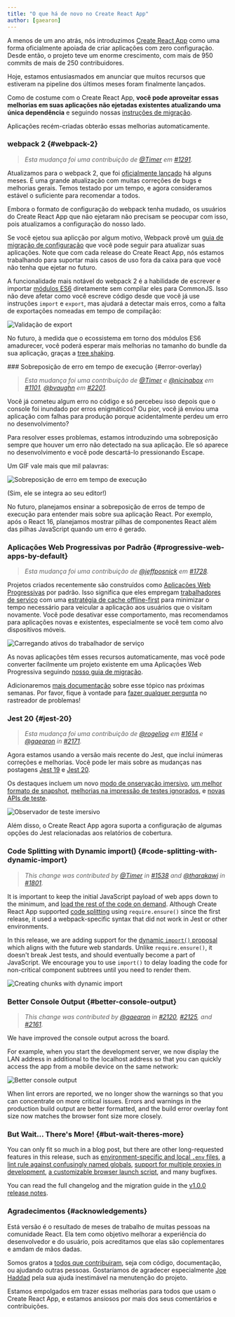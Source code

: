 ```yaml
---
title: "O que há de novo no Create React App"
author: [gaearon]
---
```


A menos de um ano atrás, nós introduzimos [Create React App](/blog/2016/07/22/create-apps-with-no-configuration.html) como uma forma oficialmente apoiada de criar aplicações com zero configuração. Desde então, o projeto teve um enorme crescimento, com mais de 950 commits de mais de 250 contribuidores.

Hoje, estamos entusiasmados em anunciar que muitos recursos que estiveram na pipeline dos últimos meses foram finalmente lançados.

Como de costume com o Create React App, **você pode aproveitar essas melhorias em suas aplicações não ejetadas existentes atualizando uma única dependência** e seguindo nossas [instruções de migração](https://github.com/facebookincubator/create-react-app/releases/tag/v1.0.0).

Aplicações recém-criadas obterão essas melhorias automaticamente.

### webpack 2 {#webpack-2}

>*Esta mudança foi uma contribuição de [@Timer](https://github.com/Timer) em [#1291](https://github.com/facebookincubator/create-react-app/pull/1291).*

Atualizamos para o webpack 2, que foi [oficialmente lançado](https://medium.com/webpack/webpack-2-and-beyond-40520af9067f) há alguns meses. É uma grande atualização com muitas correções de bugs e melhorias gerais. Temos testado por um tempo, e agora consideramos estável o suficiente para recomendar a todos.

Embora o formato de configuração do webpack tenha mudado, os usuários do Create React App que não ejetaram não precisam se peocupar com isso, pois atualizamos a configuração do nosso lado.

Se você ejetou sua aplicção por algum motivo, Webpack provê um [guia de migração de configuração](https://webpack.js.org/guides/migrating/) que você pode seguir para atualizar suas aplicações. Note que com cada release do Create React App, nós estamos trabalhando para suportar mais casos de uso fora da caixa para que você não tenha que ejetar no futuro.

A funcionalidade mais notável do webpack 2 é a habilidade de escrever e importar [módulos ES6](http://2ality.com/2014/09/es6-modules-final.html) diretamente sem compilar eles para CommonJS. Isso não deve afetar como você escreve código desde que você já use instruções `import` e `export`, mas ajudará a detectar mais erros, como a falta de exportações nomeadas em tempo de compilação:

![Validação de export](../images/blog/cra-update-exports.gif) 

No futuro, à medida que o ecossistema em torno dos módulos ES6 amadurecer, você poderá esperar mais melhorias no tamanho do bundle da sua aplicação, graças a [tree shaking](https://webpack.js.org/guides/tree-shaking/).

### Sobreposição de erro em tempo de execução {#error-overlay}

>*Esta mudança foi uma contribuição de [@Timer](https://github.com/Timer) e [@nicinabox](https://github.com/nicinabox) em [#1101](https://github.com/facebookincubator/create-react-app/pull/1101), [@bvaughn](https://github.com/bvaughn) em [#2201](https://github.com/facebookincubator/create-react-app/pull/2201).*

Você já cometeu algum erro no código e só percebeu isso depois que o console foi inundado por erros enigmáticos? Ou pior, você já enviou uma aplicação com falhas para produção porque acidentalmente perdeu um erro no desenvolvimento?

Para resolver esses problemas, estamos introduzindo uma sobreposição sempre que houver um erro não detectado na sua aplicação. Ele só aparece no desenvolvimento e você pode descartá-lo pressionando Escape. 

Um GIF vale mais que mil palavras:
    
![Sobreposição de erro em tempo de execução](../images/blog/cra-runtime-error.gif) 

(Sim, ele se integra ao seu editor!)

No futuro, planejamos ensinar a sobreposição de erros de tempo de execução para entender mais sobre sua aplicação React. Por exemplo, após o React 16, planejamos mostrar pilhas de componentes React além das pilhas JavaScript quando um erro é gerado.

### Aplicações Web Progressivas por Padrão {#progressive-web-apps-by-default}

>*Esta mudança foi uma contribuição de [@jeffposnick](https://github.com/jeffposnick) em [#1728](https://github.com/facebookincubator/create-react-app/pull/1728).*

Projetos criados recentemente são construídos como [Aplicações Web Progressivas](https://developers.google.com/web/progressive-web-apps/) por padrão. Isso significa que eles empregam [trabalhadores de serviço](https://developers.google.com/web/fundamentals/getting-started/primers/service-workers) com uma [estratégia de cache offline-first](https://developers.google.com/web/fundamentals/instant-and-offline/offline-cookbook/#cache-falling-back-to-network) para minimizar o tempo necessário para veicular a aplicação aos usuários que o visitam novamente. Você pode desativar esse comportamento, mas recomendamos para aplicações novas e existentes, especialmente se você tem como alvo dispositivos móveis.

![Carregando ativos do trabalhador de serviço](../images/blog/cra-pwa.png) 

As novas aplicações têm esses recursos automaticamente, mas você pode converter facilmente um projeto existente em uma Aplicações Web Progressiva seguindo [nosso guia de migração](https://github.com/facebookincubator/create-react-app/releases/tag/v1.0.0).

Adicionaremos [mais documentação](https://github.com/facebookincubator/create-react-app/blob/master/packages/react-scripts/template/README.md#making-a-progressive-web-app ) sobre esse tópico nas próximas semanas. Por favor, fique à vontade para [fazer qualquer pergunta](https://github.com/facebookincubator/create-react-app/issues/new) no rastreador de problemas!

### Jest 20 {#jest-20}

>*Esta mudança foi uma contribuição de [@rogeliog](https://github.com/rogeliog) em [#1614](https://github.com/facebookincubator/create-react-app/pull/1614) e [@gaearon](https://github.com/gaearon) in [#2171](https://github.com/facebookincubator/create-react-app/pull/2171).*
   
Agora estamos usando a versão mais recente do Jest, que inclui inúmeras correções e melhorias. Você pode ler mais sobre as mudanças nas postagens [Jest 19](https://facebook.github.io/jest/blog/2017/02/21/jest-19-immersive-watch-mode-test-platform-improvements.html) e [Jest 20](http://facebook.github.io/jest/blog/2017/05/06/jest-20-delightful-testing-multi-project-runner.html).

Os destaques incluem um novo [modo de onservação imersivo](https://facebook.github.io/jest/blog/2017/02/21/jest-19-immersive-watch-mode-test-platform-improvements.html#immersive-watch-mode), [um melhor formato de snapshot](https://facebook.github.io/jest/blog/2017/02/21/jest-19-immersive-watch-mode-test-platform-improvements.html#snapshot-updates), [melhorias na impressão de testes ignorados](https://facebook.github.io/jest/blog/2017/02/21/jest-19-immersive-watch-mode-test-platform-improvements.html#improved-printing-of-skipped-tests), e [novas APIs de teste](https://facebook.github.io/jest/blog/2017/05/06/jest-20-delightful-testing-multi-project-runner.html#new-improved-testing-apis).

![Observador de teste imersivo](../images/blog/cra-jest-search.gif) 

Além disso, o Create React App agora suporta a configuração de algumas opções do Jest relacionadas aos relatórios de cobertura.

### Code Splitting with Dynamic import() {#code-splitting-with-dynamic-import}

>*This change was contributed by [@Timer](https://github.com/Timer) in [#1538](https://github.com/facebookincubator/create-react-app/pull/1538) and [@tharakawj](https://github.com/tharakawj) in [#1801](https://github.com/facebookincubator/create-react-app/pull/1801).*
   
It is important to keep the initial JavaScript payload of web apps down to the minimum, and [load the rest of the code on demand](https://medium.com/@addyosmani/progressive-web-apps-with-react-js-part-2-page-load-performance-33b932d97cf2). Although Create React App supported [code splitting](https://webpack.js.org/guides/code-splitting-async/) using `require.ensure()` since the first release, it used a webpack-specific syntax that did not work in Jest or other environments.
   
In this release, we are adding support for the [dynamic `import()` proposal](http://2ality.com/2017/01/import-operator.html#loading-code-on-demand) which aligns with the future web standards. Unlike `require.ensure()`, it doesn't break Jest tests, and should eventually become a part of JavaScript. We encourage you to use `import()` to delay loading the code for non-critical component subtrees until you need to render them.

![Creating chunks with dynamic import](../images/blog/cra-dynamic-import.gif)

### Better Console Output {#better-console-output}

>*This change was contributed by [@gaearon](https://github.com/gaearon) in [#2120](https://github.com/facebookincubator/create-react-app/pull/2120), [#2125](https://github.com/facebookincubator/create-react-app/pull/2125), and [#2161](https://github.com/facebookincubator/create-react-app/pull/2161).*

We have improved the console output across the board.

For example, when you start the development server, we now display the LAN address in additional to the localhost address so that you can quickly access the app from a mobile device on the same network:

![Better console output](../images/blog/cra-better-output.png) 

When lint errors are reported, we no longer show the warnings so that you can concentrate on more critical issues. Errors and warnings in the production build output are better formatted, and the build error overlay font size now matches the browser font size more closely.

### But Wait... There's More! {#but-wait-theres-more}

You can only fit so much in a blog post, but there are other long-requested features in this release, such as [environment-specific and local `.env` files](https://github.com/facebookincubator/create-react-app/pull/1344), [a lint rule against confusingly named globals](https://github.com/facebookincubator/create-react-app/pull/2130), [support for multiple proxies in development](https://github.com/facebookincubator/create-react-app/pull/1790), [a customizable browser launch script](https://github.com/facebookincubator/create-react-app/pull/1590), and many bugfixes.

You can read the full changelog and the migration guide in the [v1.0.0 release notes](https://github.com/facebookincubator/create-react-app/releases/tag/v1.0.0).

### Agradecimentos {#acknowledgements}

Está versão é o resultado de meses de trabalho de muitas pessoas na comunidade React. Ela tem como objetivo melhorar a experiência do desenvolvedor e do usuário, pois acreditamos que elas são coplementares e amdam de mãos dadas.

Somos gratos a [todos que contribuiram](https://github.com/facebookincubator/create-react-app/graphs/contributors), seja com código, documentação, ou ajudando outras pessoas. Gostaríamos de agradecer especialmente [Joe Haddad](https://github.com/timer) pela sua ajuda inestimável na menutenção do projeto. 

Estamos empolgados em trazer essas melhorias para todos que usam o Create React App, e estamos ansiosos por mais dos seus comentários e contribuições.

